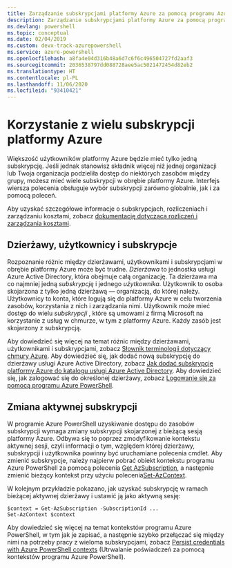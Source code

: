 ```yaml
---
title: Zarządzanie subskrypcjami platformy Azure za pomocą programu Azure PowerShell
description: Zarządzanie subskrypcjami platformy Azure za pomocą programu Azure PowerShell
ms.devlang: powershell
ms.topic: conceptual
ms.date: 02/04/2019
ms.custom: devx-track-azurepowershell
ms.service: azure-powershell
ms.openlocfilehash: a8fa4e04d316b48a6d7c6f6c496504727fd2aaf3
ms.sourcegitcommit: 2036538797dd088728aee5ac5021472454d82eb2
ms.translationtype: HT
ms.contentlocale: pl-PL
ms.lasthandoff: 11/06/2020
ms.locfileid: "93410421"
---
```

# <a name="use-multiple-azure-subscriptions"></a>Korzystanie z wielu subskrypcji platformy Azure

Większość użytkowników platformy Azure będzie mieć tylko jedną subskrypcję. Jeśli jednak stanowisz składnik więcej niż jednej organizacji lub Twoja organizacja podzieliła dostęp do niektórych zasobów między grupy, możesz mieć wiele subskrypcji w obrębie platformy Azure. Interfejs wiersza polecenia obsługuje wybór subskrypcji zarówno globalnie, jak i za pomocą poleceń.

Aby uzyskać szczegółowe informacje o subskrypcjach, rozliczeniach i zarządzaniu kosztami, zobacz [dokumentację dotyczącą rozliczeń i zarządzania kosztami](/azure/billing/).

## <a name="tenants-users-and-subscriptions"></a>Dzierżawy, użytkownicy i subskrypcje

Rozpoznanie różnic między dzierżawami, użytkownikami i subskrypcjami w obrębie platformy Azure może być trudne. _Dzierżawa_ to jednostka usługi Azure Active Directory, która obejmuje całą organizację. Ta dzierżawa ma co najmniej jedną _subskrypcję_ i jednego _użytkownika_. Użytkownik to osoba skojarzona z tylko jedną dzierżawą — organizacją, do której należy. Użytkownicy to konta, które logują się do platformy Azure w celu tworzenia zasobów, korzystania z nich i zarządzania nimi.
Użytkownik może mieć dostęp do wielu _subskrypcji_ , które są umowami z firmą Microsoft na korzystanie z usług w chmurze, w tym z platformy Azure. Każdy zasób jest skojarzony z subskrypcją.

Aby dowiedzieć się więcej na temat różnic między dzierżawami, użytkownikami i subskrypcjami, zobacz [Słownik terminologii dotyczący chmury Azure](/azure/azure-glossary-cloud-terminology).  Aby dowiedzieć się, jak dodać nową subskrypcję do dzierżawy usługi Azure Active Directory, zobacz [Jak dodać subskrypcję platformy Azure do katalogu usługi Azure Active Directory](/azure/active-directory/active-directory-how-subscriptions-associated-directory).
Aby dowiedzieć się, jak zalogować się do określonej dzierżawy, zobacz [Logowanie się za pomocą programu Azure PowerShell](/powershell/azure/authenticate-azureps).

## <a name="change-the-active-subscription"></a>Zmiana aktywnej subskrypcji

W programie Azure PowerShell uzyskiwanie dostępu do zasobów subskrypcji wymaga zmiany subskrypcji skojarzonej z bieżącą sesją platformy Azure.
Odbywa się to poprzez zmodyfikowanie kontekstu aktywnej sesji, czyli informacji o tym, względem której dzierżawy, subskrypcji i użytkownika powinny być uruchamiane polecenia cmdlet.
Aby zmienić subskrypcje, należy najpierw pobrać obiekt kontekstu programu Azure PowerShell za pomocą polecenia [Get AzSubscription](/powershell/module/az.accounts/get-azsubscription), a następnie zmienić bieżący kontekst przy użyciu polecenia[Set-AzContext](/powershell/module/az.accounts/set-azcontext).

W kolejnym przykładzie pokazano, jak uzyskać subskrypcję w ramach bieżącej aktywnej dzierżawy i ustawić ją jako aktywną sesję:

```powershell-interactive
$context = Get-AzSubscription -SubscriptionId ...
Set-AzContext $context
```

Aby dowiedzieć się więcej na temat kontekstów programu Azure PowerShell, w tym jak je zapisać, a następnie szybko przełączać się między nimi na potrzeby pracy z wieloma subskrypcjami, zobacz [Persist credentials with Azure PowerShell contexts](context-persistence.md) (Utrwalanie poświadczeń za pomocą kontekstów programu Azure PowerShell).
